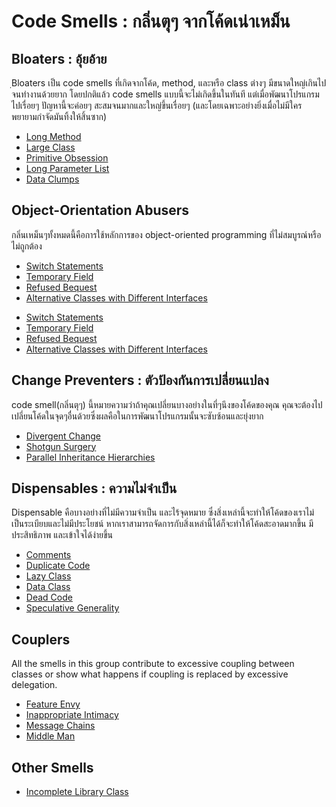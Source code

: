 # Code Smells : กลิ่นตุๆ จากโค้ดเน่าเหม็น

## Bloaters : อุ้ยอ้าย

ฺBloaters เป็น code smells ที่เกิดจากโค้ด, method, และหรือ class ต่างๆ มีขนาดใหญ่เกินไปจนทำงานด้วยยาก โดยปกติแล้ว code smells แบบนี้จะไม่เกิดขึ้นในทันที แต่เมื่อพัฒนาโปรแกรมไปเรื่อยๆ ปัญหานี้จะค่อยๆ สะสมจนมากและใหญ่ขึ้นเรื่อยๆ (และโดยเฉพาะอย่างยิ่งเมื่อไม่มีใครพยายามกำจัดมันทิ้งให้สิ้นซาก)

- [Long Method](01-Bloaters/01-Long_Method.md)
- [Large Class](01-Bloaters/02-Large_Class.md)
- [Primitive Obsession](01-Bloaters/03-Primitive_Obsession.md)
- [Long Parameter List](01-Bloaters/04-Long_Parameter_List.md)
- [Data Clumps](01-Bloaters/05-Data_Clumps.md)

## Object-Orientation Abusers

กลิ่นเหม็นๆทั้งหมดนี้คือการใช้หลักการของ object-oriented programming ที่ไม่สมบูรณ์หรือไม่ถูกต้อง

- [Switch Statements](02-Object-Orientation_Abusers/01-Switch_Statements.md)
- [Temporary Field](02-Object-Orientation_Abusers/02-Temporary_Field.md)
- [Refused Bequest](02-Object-Orientation_Abusers/03-Refused_Bequest.md)
- [Alternative Classes with Different Interfaces](02-Object-Orientation_Abusers/04-Alternative_Classes_with_Different_Interfaces.md)

* [Switch Statements](02-Object-Orientation_Abusers/01-Switch_Statements.md)
* [Temporary Field](02-Object-Orientation_Abusers/02-Temporary_Field.md)
* [Refused Bequest](02-Object-Orientation_Abusers/03-Refused_Bequest.md)
* [Alternative Classes with Different Interfaces](02-Object-Orientation_Abusers/04-Alternative_Classes_with_Different_Interfaces.md)

## Change Preventers : ตัวป้องกันการเปลี่ยนแปลง

code smell(กลิ่นตุๆ) นี้หมายความว่าถ้าคุณเปลี่ยนบางอย่างในที่ๆนึงของโค้ดของคุณ คุณจะต้องไปเปลี่ยนโค้ดในจุดๆอื่นด้วยซึ่งผลคือในการพัฒนาโปรแกรมนั้นจะซับซ้อนและยุ่งยาก

- [Divergent Change](03-Change_Preventers/01-Divergent_Change.md)
- [Shotgun Surgery](03-Change_Preventers/02-Shotgun_Surgery.md)
- [Parallel Inheritance Hierarchies](03-Change_Preventers/03-Parallel_Inheritance_Hierarchies.md)

## Dispensables : ความไม่จำเป็น

Dispensable คือบางอย่างที่ไม่มีความจำเป็น และไร้จุดหมาย ซึ่งสิ่งเหล่านี้จะทำให้โค้ดของเราไม่เป็นระเบียบและไม่มีประโยชน์ หากเราสามารถจัดการกับสิ่งเหล่านี้ได้ก็จะทำให้โค้ดสะอาดมากขึ้น มีประสิทธิภาพ และเข้าใจได้ง่ายขึ้น

- [Comments](04-Dispensables/01-Comments.md)
- [Duplicate Code](04-Dispensables/02-Duplicate_Code.md)
- [Lazy Class](04-Dispensables/03-Lazy_Class.md)
- [Data Class](04-Dispensables/04-Data_Class.md)
- [Dead Code](04-Dispensables/05-Dead_Code.md)
- [Speculative Generality](04-Dispensables/06-Speculative_Generality.md)

## Couplers

All the smells in this group contribute to excessive coupling between classes or show what happens if coupling is replaced by excessive delegation.

- [Feature Envy](05-Couplers/01-Feature_Envy.md)
- [Inappropriate Intimacy](05-Couplers/02-Inappropriate_Intimacy.md)
- [Message Chains](05-Couplers/03-Message_Chains.md)
- [Middle Man](05-Couplers/04-Middle_Man.md)

## Other Smells

- [Incomplete Library Class](06-Other_Smells/01-Incomplete_Library_Class.md)
